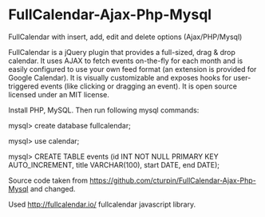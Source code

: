 FullCalendar-Ajax-Php-Mysql
===========================

FullCalendar with insert, add, edit and delete options (Ajax/PHP/Mysql)

FullCalendar is a jQuery plugin that provides a full-sized, drag & drop calendar. It uses AJAX to fetch events on-the-fly for each month and is easily configured to use your own feed format (an extension is provided for Google Calendar). It is visually customizable and exposes hooks for user-triggered events (like clicking or dragging an event). It is open source licensed under an MIT license.

Install PHP, MySQL. Then run following mysql commands:


mysql> create database fullcalendar;

mysql> use calendar;

mysql> CREATE TABLE events (id INT NOT NULL PRIMARY KEY AUTO_INCREMENT, 
title VARCHAR(100),
start DATE,
end DATE);

Source code taken from https://github.com/cturpin/FullCalendar-Ajax-Php-Mysql and changed.

Used http://fullcalendar.io/ fullcalendar javascript library.
